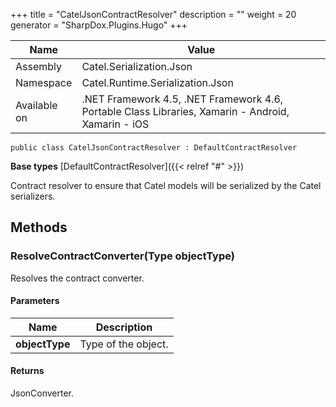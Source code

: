 

+++
title = "CatelJsonContractResolver" 
description = ""
weight = 20
generator = "SharpDox.Plugins.Hugo"
+++

Name|Value
---|---
Assembly|Catel.Serialization.Json
Namespace|Catel.Runtime.Serialization.Json
Available on|.NET Framework 4.5, .NET Framework 4.6, Portable Class Libraries, Xamarin - Android, Xamarin - iOS

```
public class CatelJsonContractResolver : DefaultContractResolver
```

**Base types**
[DefaultContractResolver]({{< relref "#" >}})

Contract resolver to ensure that Catel models will be serialized by the Catel serializers.

## Methods

### ResolveContractConverter(Type objectType)

Resolves the contract converter.

#### Parameters

Name|Description
---|---
**objectType**|Type of the object.

#### Returns

JsonConverter.

